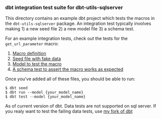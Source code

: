 ### dbt integration test suite for dbt-utils-sqlserver

This directory contains an example dbt project which tests the macros in the `dbt-utils-sqlserver` package. An integration test typically involves making 1) a new seed file 2) a new model file 3) a schema test.

For an example integration tests, check out the tests for the `get_url_parameter` macro:

1. [Macro definition](https://github.com/fishtown-analytics/dbt-utils/blob/master/macros/web/get_url_parameter.sql)
2. [Seed file with fake data](https://github.com/fishtown-analytics/dbt-utils/blob/master/integration_tests/data/web/data_urls.csv)
3. [Model to test the macro](https://github.com/fishtown-analytics/dbt-utils/blob/master/integration_tests/models/web/test_urls.sql)
4. [A schema test to assert the macro works as expected](https://github.com/fishtown-analytics/dbt-utils/blob/master/integration_tests/models/web/schema.yml#L2)


Once you've added all of these files, you should be able to run:
```
$ dbt seed
$ dbt run --model {your_model_name}
$ dbt test --model {your_model_name}
```

As of current version of dbt. Data tests are not supported on sql server. If you realy want to test the failing data tests, use [my fork of dbt](https://github.com/mikaelene/dbt/blob/project_cols_data_test/core/dbt/compilation.py)
